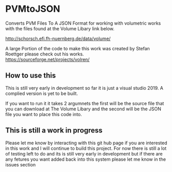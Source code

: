 # PVMtoJSON
Converts PVM Files To A JSON Format for working with volumetric works with the files found at the Volume Libary link below.

http://schorsch.efi.fh-nuernberg.de/data/volume/


A large Portion of the code to make this work was created by Stefan Roettger please check out his works.
https://sourceforge.net/projects/volren/

## How to use this
This is still very early in development so far it is just a visual studio 2019. A complied version is yet to be built.

If you want to run it it takes 2 argumnets the first will be the source file that you can download at The Volume Libary and the second will be the JSON file you want to place this code into.

## This is still a work in progress
Please let me know by interacting with this git hub page if you are interested in this work and I will continue to build this project.
For now there is still a lot of testing left to do and its is still very early in development but if there are any fetures you want added back into this system please let me know in the issues section
